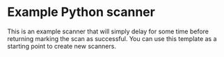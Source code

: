 # Example Python scanner

This is an example scanner that will simply delay for some time before returning marking the scan as successful.
You can use this template as a starting point to create new scanners.
